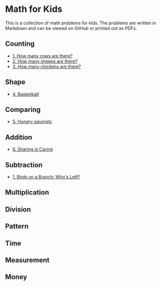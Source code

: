 # Math for Kids

This is a collection of math problems for kids. The problems are written in Markdown and can be viewed on GitHub or printed out as PDFs.

<!-- BEGIN MATH PROBLEMS -->

## Counting

* [1. How many cows are there?](problems/1)
* [2. How many sheeps are there?](problems/2)
* [3. How many chickens are there?](problems/3)
## Shape

* [4. Basketball](problems/4)
## Comparing

* [5. Hungry squirrels](problems/5)
## Addition

* [6. Sharing is Caring](problems/6)
## Subtraction

* [1. Birds on a Branch: Who's Left?](problems/7)
## Multiplication

## Division

## Pattern

## Time

## Measurement

## Money


<!-- END MATH PROBLEMS -->